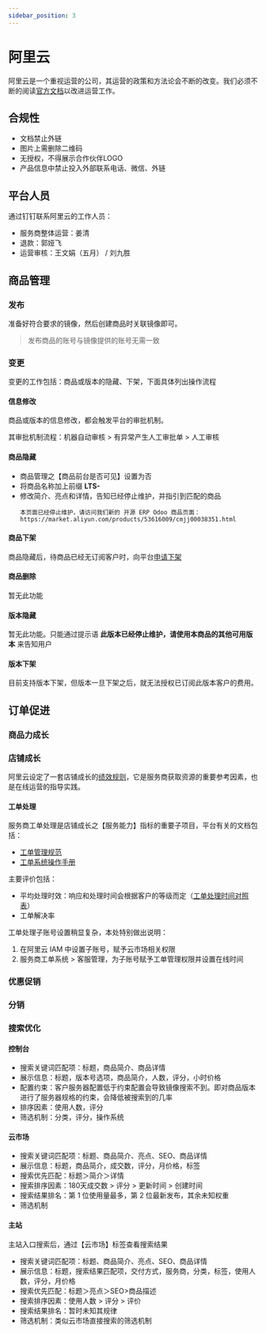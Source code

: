 ```yaml
---
sidebar_position: 3
---
```


# 阿里云 

阿里云是一个重视运营的公司，其运营的政策和方法论会不断的改变。我们必须不断的阅读[官方文档](https://help.aliyun.com/document_detail/145708.html)以改进运营工作。

## 合规性

* 文档禁止外链 
* 图片上需删除二维码
* 无授权，不得展示合作伙伴LOGO
* 产品信息中禁止投入外部联系电话、微信、外链

## 平台人员

通过钉钉联系阿里云的工作人员：

* 服务商整体运营：姜清
* 退款：郭娅飞
* 运营审核：王文娟（五月） / 刘九胜

## 商品管理

### 发布

准备好符合要求的镜像，然后创建商品时关联镜像即可。

> 发布商品的账号与镜像提供的账号无需一致

### 变更

变更的工作包括：商品或版本的隐藏、下架，下面具体列出操作流程

#### 信息修改

商品或版本的信息修改，都会触发平台的审批机制。

其审批机制流程：机器自动审核 > 有异常产生人工审批单 > 人工审核

#### 商品隐藏

  - 商品管理之【商品前台是否可见】设置为否 
  - 将商品名称加上前缀 **LTS-**
  - 修改简介、亮点和详情，告知已经停止维护，并指引到匹配的商品
    ```
    本页面已经停止维护，请访问我们新的 开源 ERP Odoo 商品页面：https://market.aliyun.com/products/53616009/cmjj00038351.html
    ```
#### 商品下架

商品隐藏后，待商品已经无订阅客户时，向平台[申请下架](https://help.aliyun.com/document_detail/147562.html)

#### 商品删除

暂无此功能

#### 版本隐藏

暂无此功能。只能通过提示语 **此版本已经停止维护，请使用本商品的其他可用版本** 来告知用户

#### 版本下架

目前支持版本下架，但版本一旦下架之后，就无法授权已订阅此版本客户的费用。  


## 订单促进

### 商品力成长

### 店铺成长

阿里云设定了一套店铺成长的[绩效规则](https://help.aliyun.com/document_detail/410621.html)，它是服务商获取资源的重要参考因素，也是在线运营的指导实践。  


#### 工单处理

服务商工单处理是店铺成长之【服务能力】指标的重要子项目，平台有关的文档包括：

* [工单管理规范](https://help.aliyun.com/document_detail/179106.htm?) 
* [工单系统操作手册](https://help.aliyun.com/document_detail/179095.html) 

主要评价包括：

* 平均处理时效：响应和处理时间会根据客户的等级而定（[工单处理时间对照表](https://help.aliyun.com/document_detail/179095.html#section-12c-b1j-450)）
* 工单解决率

工单处理子账号设置稍显复杂，本处特别做出说明：

1. 在阿里云 IAM 中设置子账号，赋予云市场相关权限
2. 服务商工单系统 > 客服管理，为子账号赋予工单管理权限并设置在线时间

### 优惠促销

### 分销

### 搜索优化

#### 控制台

* 搜索关键词匹配项：标题，商品简介、商品详情
* 展示信息：标题，版本号选项，商品简介，人数，评分，小时价格
* 配置约束：客户服务器配置低于约束配置会导致镜像搜索不到。即对商品版本进行了服务器规格的约束，会降低被搜索到的几率 
* 排序因素：使用人数，评分
* 筛选机制：分类，评分，操作系统

#### 云市场

* 搜索关键词匹配项：标题、商品简介、亮点、SEO、商品详情
* 展示信息：标题，商品简介，成交数，评分，月价格，标签
* 搜索优先匹配：标题＞简介＞详情
* 搜索排序因素：180天成交数 > 评分 > 更新时间 > 创建时间
* 搜索结果排名：第 1 位使用量最多，第 2 位最新发布，其余未知权重
* 筛选机制

#### 主站

主站入口搜索后，通过【云市场】标签查看搜索结果

* 搜索关键词匹配项：标题、商品简介、亮点、SEO、商品详情
* 展示信息：标题，搜索结果匹配项，交付方式，服务商，分类，标签，使用人数，评分，月价格
* 搜索优先匹配：标题＞亮点＞SEO>商品描述
* 搜索排序因素：使用人数 > 评分 > 评价
* 搜索结果排名：暂时未知其规律
* 筛选机制：类似云市场直接搜索的筛选机制
